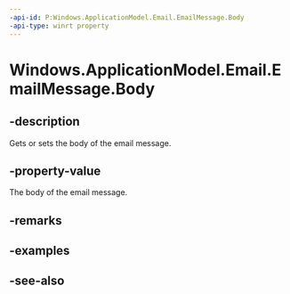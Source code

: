 ```yaml
---
-api-id: P:Windows.ApplicationModel.Email.EmailMessage.Body
-api-type: winrt property
---
```


<!-- Property syntax
public string Body { get;  set; }
-->

# Windows.ApplicationModel.Email.EmailMessage.Body

## -description
Gets or sets the body of the email message.

## -property-value
The body of the email message.

## -remarks

## -examples

## -see-also
